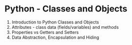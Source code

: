 # Python - Classes and Objects
1. Introduction to Python Classes and Objects
2. Attributes - class data (fields/variables) and methods
3. Properties vs Getters and Setters
4. Data Abstraction, Encapsulation and Hiding
